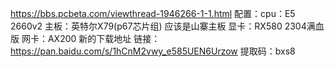 https://bbs.pcbeta.com/viewthread-1946266-1-1.html
配置：cpu：E5 2660v2
主板：英特尔X79(p67芯片组) 应该是山寨主板
显卡：RX580 2304满血版
网卡：AX200
新的下载地址
链接：https://pan.baidu.com/s/1hCnM2vwy_e585UEN6Urzow
提取码：bxs8

